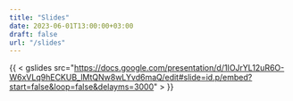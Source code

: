 ```yaml
---
title: "Slides" 
date: 2023-06-01T13:00:00+03:00
draft: false
url: "/slides"
---
```



{{
< gslides src="https://docs.google.com/presentation/d/1IOJrYL12uR6O-W6xVLq9hECKUB_lMtQNw8wLYvd6maQ/edit#slide=id.p/embed?start=false&loop=false&delayms=3000" >
}}